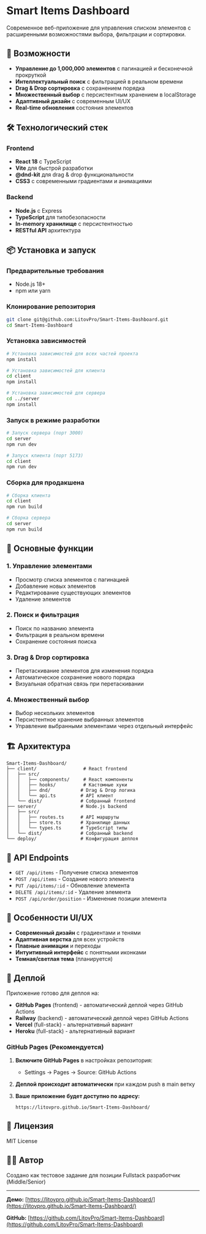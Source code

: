 # Smart Items Dashboard

Современное веб-приложение для управления списком элементов с расширенными возможностями выбора, фильтрации и сортировки.

## 🚀 Возможности

- **Управление до 1,000,000 элементов** с пагинацией и бесконечной прокруткой
- **Интеллектуальный поиск** с фильтрацией в реальном времени
- **Drag & Drop сортировка** с сохранением порядка
- **Множественный выбор** с персистентным хранением в localStorage
- **Адаптивный дизайн** с современным UI/UX
- **Real-time обновления** состояния элементов

## 🛠 Технологический стек

### Frontend
- **React 18** с TypeScript
- **Vite** для быстрой разработки
- **@dnd-kit** для drag & drop функциональности
- **CSS3** с современными градиентами и анимациями

### Backend
- **Node.js** с Express
- **TypeScript** для типобезопасности
- **In-memory хранилище** с персистентностью
- **RESTful API** архитектура

## 📦 Установка и запуск

### Предварительные требования
- Node.js 18+
- npm или yarn

### Клонирование репозитория
```bash
git clone git@github.com:LitovPro/Smart-Items-Dashboard.git
cd Smart-Items-Dashboard
```

### Установка зависимостей
```bash
# Установка зависимостей для всех частей проекта
npm install

# Установка зависимостей для клиента
cd client
npm install

# Установка зависимостей для сервера
cd ../server
npm install
```

### Запуск в режиме разработки
```bash
# Запуск сервера (порт 3000)
cd server
npm run dev

# Запуск клиента (порт 5173)
cd client
npm run dev
```

### Сборка для продакшена
```bash
# Сборка клиента
cd client
npm run build

# Сборка сервера
cd server
npm run build
```

## 🎯 Основные функции

### 1. Управление элементами
- Просмотр списка элементов с пагинацией
- Добавление новых элементов
- Редактирование существующих элементов
- Удаление элементов

### 2. Поиск и фильтрация
- Поиск по названию элемента
- Фильтрация в реальном времени
- Сохранение состояния поиска

### 3. Drag & Drop сортировка
- Перетаскивание элементов для изменения порядка
- Автоматическое сохранение нового порядка
- Визуальная обратная связь при перетаскивании

### 4. Множественный выбор
- Выбор нескольких элементов
- Персистентное хранение выбранных элементов
- Управление выбранными элементами через отдельный интерфейс

## 🏗 Архитектура

```
Smart-Items-Dashboard/
├── client/                 # React frontend
│   ├── src/
│   │   ├── components/     # React компоненты
│   │   ├── hooks/          # Кастомные хуки
│   │   ├── dnd/           # Drag & Drop логика
│   │   └── api.ts         # API клиент
│   └── dist/              # Собранный frontend
├── server/                # Node.js backend
│   ├── src/
│   │   ├── routes.ts      # API маршруты
│   │   ├── store.ts       # Хранилище данных
│   │   └── types.ts       # TypeScript типы
│   └── dist/              # Собранный backend
└── deploy/                # Конфигурация деплоя
```

## 🔧 API Endpoints

- `GET /api/items` - Получение списка элементов
- `POST /api/items` - Создание нового элемента
- `PUT /api/items/:id` - Обновление элемента
- `DELETE /api/items/:id` - Удаление элемента
- `POST /api/order/position` - Изменение позиции элемента

## 🎨 Особенности UI/UX

- **Современный дизайн** с градиентами и тенями
- **Адаптивная верстка** для всех устройств
- **Плавные анимации** и переходы
- **Интуитивный интерфейс** с понятными иконками
- **Темная/светлая тема** (планируется)

## 🚀 Деплой

Приложение готово для деплоя на:
- **GitHub Pages** (frontend) - автоматический деплой через GitHub Actions
- **Railway** (backend) - автоматический деплой через GitHub Actions
- **Vercel** (full-stack) - альтернативный вариант
- **Heroku** (full-stack) - альтернативный вариант

### GitHub Pages (Рекомендуется)

1. **Включите GitHub Pages** в настройках репозитория:
   - Settings → Pages → Source: GitHub Actions
   
2. **Деплой происходит автоматически** при каждом push в main ветку

3. **Ваше приложение будет доступно по адресу:**
   ```
   https://litovpro.github.io/Smart-Items-Dashboard/
   ```

## 📝 Лицензия

MIT License

## 👨‍💻 Автор

Создано как тестовое задание для позиции Fullstack разработчик (Middle/Senior)

---

**Демо:** [https://litovpro.github.io/Smart-Items-Dashboard/](https://litovpro.github.io/Smart-Items-Dashboard/)

**GitHub:** [https://github.com/LitovPro/Smart-Items-Dashboard](https://github.com/LitovPro/Smart-Items-Dashboard)